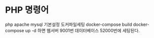 <h1>PHP 명령어</h1>
php apache mysql 기본설정 도커파일세팅
docker-compose build
docker-compose up -d
하면
웹서버 9001번
데이터베이스 52000번에 세팅된다.
